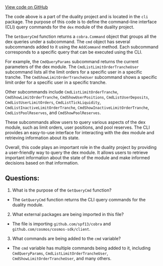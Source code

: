 [View code on GitHub](https://github.com/duality-labs/duality/dex/client/cli/query.go)

The code above is a part of the duality project and is located in the `cli` package. The purpose of this code is to define the command-line interface (CLI) query commands for the `dex` module of the duality project. 

The `GetQueryCmd` function returns a `cobra.Command` object that groups all the dex queries under a subcommand. The `cmd` object has several subcommands added to it using the `AddCommand` method. Each subcommand corresponds to a specific query that can be executed using the CLI. 

For example, the `CmdQueryParams` subcommand returns the current parameters of the dex module. The `CmdListLimitOrderTrancheUser` subcommand lists all the limit orders for a specific user in a specific tranche. The `CmdShowLimitOrderTrancheUser` subcommand shows a specific limit order for a specific user in a specific tranche. 

Other subcommands include `CmdListLimitOrderTranche`, `CmdShowLimitOrderTranche`, `CmdShowUserPositions`, `CmdListUserDeposits`, `CmdListUserLimitOrders`, `CmdListTickLiquidity`, `CmdListInactiveLimitOrderTranche`, `CmdShowInactiveLimitOrderTranche`, `CmdListPoolReserves`, and `CmdShowPoolReserves`. 

These subcommands allow users to query various aspects of the dex module, such as limit orders, user positions, and pool reserves. The CLI provides an easy-to-use interface for interacting with the dex module and retrieving information about its state. 

Overall, this code plays an important role in the duality project by providing a user-friendly way to query the dex module. It allows users to retrieve important information about the state of the module and make informed decisions based on that information.
## Questions: 
 1. What is the purpose of the `GetQueryCmd` function?
- The `GetQueryCmd` function returns the CLI query commands for the duality module.

2. What external packages are being imported in this file?
- The file is importing `github.com/spf13/cobra` and `github.com/cosmos/cosmos-sdk/client`.

3. What commands are being added to the `cmd` variable?
- The `cmd` variable has multiple commands being added to it, including `CmdQueryParams`, `CmdListLimitOrderTrancheUser`, `CmdShowLimitOrderTrancheUser`, and many others.
